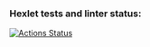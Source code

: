 ### Hexlet tests and linter status:
[![Actions Status](https://github.com/CyberHedgehog/rails-project-lvl1/workflows/hexlet-check/badge.svg)](https://github.com/CyberHedgehog/rails-project-lvl1/actions)